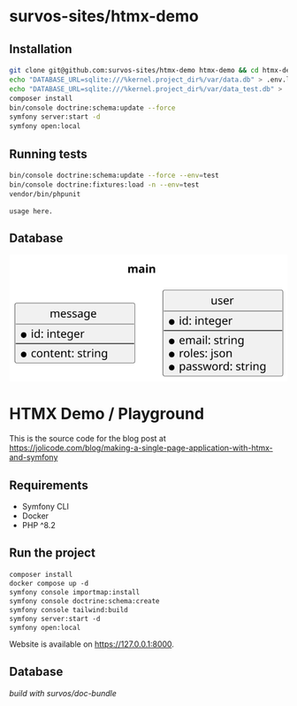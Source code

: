 # survos-sites/htmx-demo

## Installation

```bash
git clone git@github.com:survos-sites/htmx-demo htmx-demo && cd htmx-demo
echo "DATABASE_URL=sqlite:///%kernel.project_dir%/var/data.db" > .env.local
echo "DATABASE_URL=sqlite:///%kernel.project_dir%/var/data_test.db" > .env.test
composer install
bin/console doctrine:schema:update --force
symfony server:start -d
symfony open:local
```



## Running tests

```bash
bin/console doctrine:schema:update --force --env=test
bin/console doctrine:fixtures:load -n --env=test
vendor/bin/phpunit
```


    usage here.

## Database

![Database Diagram](assets/images/db.svg)


# HTMX Demo / Playground

This is the source code for the blog post at https://jolicode.com/blog/making-a-single-page-application-with-htmx-and-symfony

## Requirements

- Symfony CLI
- Docker
- PHP ^8.2

## Run the project

```shell
composer install
docker compose up -d
symfony console importmap:install
symfony console doctrine:schema:create
symfony console tailwind:build
symfony server:start -d
symfony open:local
```

Website is available on https://127.0.0.1:8000.

## Database



*build with survos/doc-bundle*
